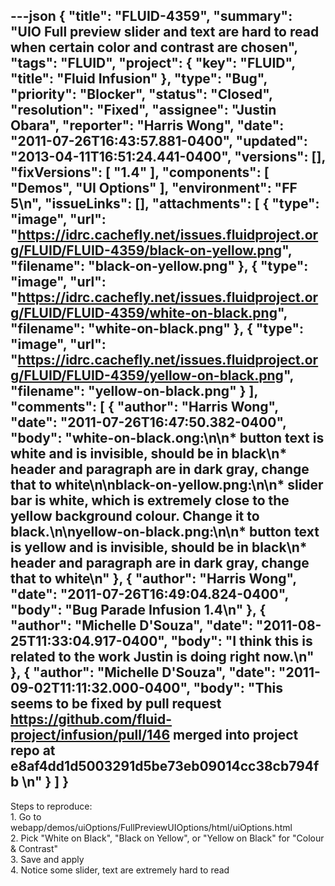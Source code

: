 ---json
{
  "title": "FLUID-4359",
  "summary": "UIO Full preview slider and text are hard to read when certain color and contrast are chosen",
  "tags": "FLUID",
  "project": {
    "key": "FLUID",
    "title": "Fluid Infusion"
  },
  "type": "Bug",
  "priority": "Blocker",
  "status": "Closed",
  "resolution": "Fixed",
  "assignee": "Justin Obara",
  "reporter": "Harris Wong",
  "date": "2011-07-26T16:43:57.881-0400",
  "updated": "2013-04-11T16:51:24.441-0400",
  "versions": [],
  "fixVersions": [
    "1.4"
  ],
  "components": [
    "Demos",
    "UI Options"
  ],
  "environment": "FF 5\n",
  "issueLinks": [],
  "attachments": [
    {
      "type": "image",
      "url": "https://idrc.cachefly.net/issues.fluidproject.org/FLUID/FLUID-4359/black-on-yellow.png",
      "filename": "black-on-yellow.png"
    },
    {
      "type": "image",
      "url": "https://idrc.cachefly.net/issues.fluidproject.org/FLUID/FLUID-4359/white-on-black.png",
      "filename": "white-on-black.png"
    },
    {
      "type": "image",
      "url": "https://idrc.cachefly.net/issues.fluidproject.org/FLUID/FLUID-4359/yellow-on-black.png",
      "filename": "yellow-on-black.png"
    }
  ],
  "comments": [
    {
      "author": "Harris Wong",
      "date": "2011-07-26T16:47:50.382-0400",
      "body": "white-on-black.ong:\n\n* button text is white and is invisible, should be in black\n* header and paragraph are in dark gray, change that to white\n\nblack-on-yellow.png:\n\n* slider bar is white, which is extremely close to the yellow background colour.  Change it to black.\n\nyellow-on-black.png:\n\n* button text is yellow and is invisible, should be in black\n* header and paragraph are in dark gray, change that to white\n"
    },
    {
      "author": "Harris Wong",
      "date": "2011-07-26T16:49:04.824-0400",
      "body": "Bug Parade Infusion 1.4\n"
    },
    {
      "author": "Michelle D'Souza",
      "date": "2011-08-25T11:33:04.917-0400",
      "body": "I think this is related to the work Justin is doing right now.\n"
    },
    {
      "author": "Michelle D'Souza",
      "date": "2011-09-02T11:11:32.000-0400",
      "body": "This seems to be fixed by pull request <https://github.com/fluid-project/infusion/pull/146> merged into project repo at e8af4dd1d5003291d5be73eb09014cc38cb794fb&#x20;\n"
    }
  ]
}
---
Steps to reproduce:\
1\. Go to webapp/demos/uiOptions/FullPreviewUIOptions/html/uiOptions.html\
2\. Pick "White on Black", "Black on Yellow", or "Yellow on Black" for "Colour & Contrast"\
3\. Save and apply\
4\. Notice some slider, text are extremely hard to read

        